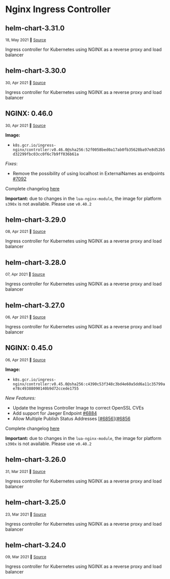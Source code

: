 # Nginx Ingress Controller

## helm-chart-3.31.0
<p style="font-size:12px;"> 18, May 2021 🔗 
<a href="https://github.com/kubernetes/ingress-nginx/releases/tag/helm-chart-3.31.0" target="_blank"> 
Source </a></p>
<p>Ingress controller for Kubernetes using NGINX as a reverse proxy and load balancer</p>

## helm-chart-3.30.0
<p style="font-size:12px;"> 30, Apr 2021 🔗 
<a href="https://github.com/kubernetes/ingress-nginx/releases/tag/helm-chart-3.30.0" target="_blank"> 
Source </a></p>
<p>Ingress controller for Kubernetes using NGINX as a reverse proxy and load balancer</p>

## NGINX: 0.46.0
<p style="font-size:12px;"> 30, Apr 2021 🔗 
<a href="https://github.com/kubernetes/ingress-nginx/releases/tag/controller-v0.46.0" target="_blank"> 
Source </a></p>
<p><strong>Image:</strong></p>
<ul>
<li><code>k8s.gcr.io/ingress-nginx/controller:v0.46.0@sha256:52f0058bed0a17ab0fb35628ba97e8d52b5d32299fbc03cc0f6c7b9ff036b61a</code></li>
</ul>
<p><em>Fixes</em>:</p>
<ul>
<li>Remove the possibility of using localhost in ExternalNames as endpoints <a href="https://github.com/kubernetes/ingress-nginx/pull/7092">#7092</a></li>
</ul>
<p>Complete changelog <a href="https://github.com/kubernetes/ingress-nginx/blob/master/Changelog.md">here</a></p>
<p><strong>Important:</strong> due to changes in the <code>lua-nginx-module</code>, the image for platform <code>s390x</code> is not available. Please use <code>v0.40.2</code></p>

## helm-chart-3.29.0
<p style="font-size:12px;"> 08, Apr 2021 🔗 
<a href="https://github.com/kubernetes/ingress-nginx/releases/tag/helm-chart-3.29.0" target="_blank"> 
Source </a></p>
<p>Ingress controller for Kubernetes using NGINX as a reverse proxy and load balancer</p>

## helm-chart-3.28.0
<p style="font-size:12px;"> 07, Apr 2021 🔗 
<a href="https://github.com/kubernetes/ingress-nginx/releases/tag/helm-chart-3.28.0" target="_blank"> 
Source </a></p>
<p>Ingress controller for Kubernetes using NGINX as a reverse proxy and load balancer</p>

## helm-chart-3.27.0
<p style="font-size:12px;"> 06, Apr 2021 🔗 
<a href="https://github.com/kubernetes/ingress-nginx/releases/tag/helm-chart-3.27.0" target="_blank"> 
Source </a></p>
<p>Ingress controller for Kubernetes using NGINX as a reverse proxy and load balancer</p>

## NGINX: 0.45.0
<p style="font-size:12px;"> 06, Apr 2021 🔗 
<a href="https://github.com/kubernetes/ingress-nginx/releases/tag/controller-v0.45.0" target="_blank"> 
Source </a></p>
<p><strong>Image:</strong></p>
<ul>
<li><code>k8s.gcr.io/ingress-nginx/controller:v0.45.0@sha256:c4390c53f348c3bd4e60a5dd6a11c35799ae78c49388090140b9d72ccede1755</code></li>
</ul>
<p><em>New Features:</em></p>
<ul>
<li>Update the Ingress Controller Image to correct OpenSSL CVEs</li>
<li>Add support for Jaeger Endpoint <a href="https://github.com/kubernetes/ingress-nginx/pull/6884">#6884</a></li>
<li>Allow Multiple Publish Status Addresses [<a class="issue-link js-issue-link" href="https://github.com/kubernetes/ingress-nginx/pull/6856">#6856</a>](<a class="issue-link js-issue-link" href="https://github.com/kubernetes/ingress-nginx/pull/6856">#6856</a></li>
</ul>
<p>Complete changelog <a href="https://github.com/kubernetes/ingress-nginx/blob/master/Changelog.md">here</a></p>
<p><strong>Important:</strong> due to changes in the <code>lua-nginx-module</code>, the image for platform <code>s390x</code> is not available. Please use <code>v0.40.2</code></p>

## helm-chart-3.26.0
<p style="font-size:12px;"> 31, Mar 2021 🔗 
<a href="https://github.com/kubernetes/ingress-nginx/releases/tag/helm-chart-3.26.0" target="_blank"> 
Source </a></p>
<p>Ingress controller for Kubernetes using NGINX as a reverse proxy and load balancer</p>

## helm-chart-3.25.0
<p style="font-size:12px;"> 23, Mar 2021 🔗 
<a href="https://github.com/kubernetes/ingress-nginx/releases/tag/helm-chart-3.25.0" target="_blank"> 
Source </a></p>
<p>Ingress controller for Kubernetes using NGINX as a reverse proxy and load balancer</p>

## helm-chart-3.24.0
<p style="font-size:12px;"> 09, Mar 2021 🔗 
<a href="https://github.com/kubernetes/ingress-nginx/releases/tag/helm-chart-3.24.0" target="_blank"> 
Source </a></p>
<p>Ingress controller for Kubernetes using NGINX as a reverse proxy and load balancer</p>
